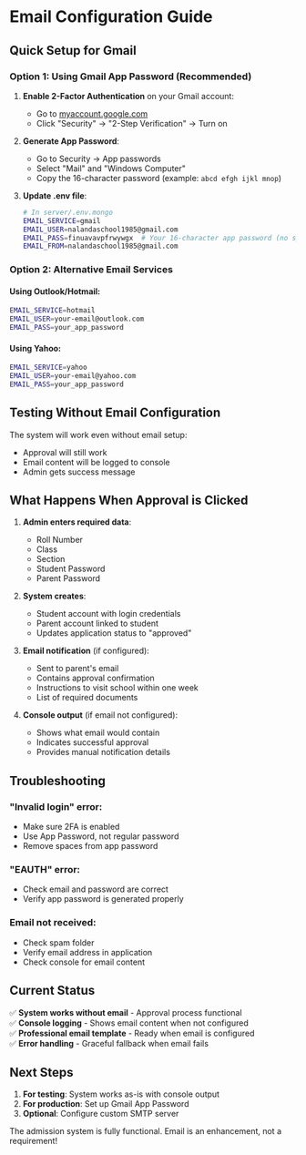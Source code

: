 # Email Configuration Guide

## Quick Setup for Gmail

### Option 1: Using Gmail App Password (Recommended)

1. **Enable 2-Factor Authentication** on your Gmail account:
   - Go to [myaccount.google.com](https://myaccount.google.com)
   - Click "Security" → "2-Step Verification" → Turn on

2. **Generate App Password**:
   - Go to Security → App passwords
   - Select "Mail" and "Windows Computer"
   - Copy the 16-character password (example: `abcd efgh ijkl mnop`)

3. **Update .env file**:
   ```bash
   # In server/.env.mongo
   EMAIL_SERVICE=gmail
   EMAIL_USER=nalandaschool1985@gmail.com
   EMAIL_PASS=finuavavpfrwywgx  # Your 16-character app password (no spaces)
   EMAIL_FROM=nalandaschool1985@gmail.com
   ```

### Option 2: Alternative Email Services

#### Using Outlook/Hotmail:
```bash
EMAIL_SERVICE=hotmail
EMAIL_USER=your-email@outlook.com
EMAIL_PASS=your_app_password
```

#### Using Yahoo:
```bash
EMAIL_SERVICE=yahoo
EMAIL_USER=your-email@yahoo.com
EMAIL_PASS=your_app_password
```

## Testing Without Email Configuration

The system will work even without email setup:
- Approval will still work
- Email content will be logged to console
- Admin gets success message

## What Happens When Approval is Clicked

1. **Admin enters required data**:
   - Roll Number
   - Class
   - Section
   - Student Password
   - Parent Password

2. **System creates**:
   - Student account with login credentials
   - Parent account linked to student
   - Updates application status to "approved"

3. **Email notification** (if configured):
   - Sent to parent's email
   - Contains approval confirmation
   - Instructions to visit school within one week
   - List of required documents

4. **Console output** (if email not configured):
   - Shows what email would contain
   - Indicates successful approval
   - Provides manual notification details

## Troubleshooting

### "Invalid login" error:
- Make sure 2FA is enabled
- Use App Password, not regular password
- Remove spaces from app password

### "EAUTH" error:
- Check email and password are correct
- Verify app password is generated properly

### Email not received:
- Check spam folder
- Verify email address in application
- Check console for email content

## Current Status

✅ **System works without email** - Approval process functional  
✅ **Console logging** - Shows email content when not configured  
✅ **Professional email template** - Ready when email is configured  
✅ **Error handling** - Graceful fallback when email fails  

## Next Steps

1. **For testing**: System works as-is with console output
2. **For production**: Set up Gmail App Password
3. **Optional**: Configure custom SMTP server

The admission system is fully functional. Email is an enhancement, not a requirement!